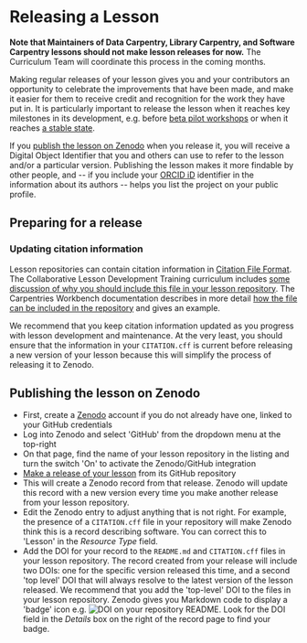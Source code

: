 # Releasing a Lesson
**Note that Maintainers of Data Carpentry, Library Carpentry, and Software Carpentry lessons should not make lesson releases for now.**
The Curriculum Team will coordinate this process in the coming months.

Making regular releases of your lesson gives you and your contributors an opportunity to celebrate the improvements that have been made, and make it easier for them to receive credit and recognition for the work they have put in.
It is particularly important to release the lesson when it reaches key milestones in its development, e.g. before [beta pilot workshops](lesson-pilots.md) or when it reaches [a stable state](./lesson-life-cycle.md).

If you [publish the lesson on Zenodo](#publishing-the-lesson-on-zenodo) when you release it, you will receive a Digital Object Identifier that you and others can use to refer to the lesson and/or a particular version.
Publishing the lesson makes it more findable by other people, and -- if you include your [ORCID iD](https://info.orcid.org/what-is-orcid/) identifier in the information about its authors -- helps you list the project on your public profile.

## Preparing for a release

### Updating citation information
Lesson repositories can contain citation information in [Citation File Format](https://citation-file-format.github.io/).
The Collaborative Lesson Development Training curriculum includes [some discussion of why you should include this file in your lesson repository](https://carpentries.github.io/lesson-development-training/collaborating-newcomers.html#helping-people-cite-your-lesson).
The Carpentries Workbench documentation describes in more detail [how the file can be included in the repository](https://carpentries.github.io/sandpaper-docs/editing.html#making-your-lesson-citable) and gives an example.

We recommend that you keep citation information updated as you progress with lesson development and maintenance.
At the very least, you should ensure that the information in your `CITATION.cff` is current before releasing a new version of your lesson because this will simplify the process of releasing it to Zenodo.

## Publishing the lesson on Zenodo

* First, create a [Zenodo](https://zenodo.org/) account if you do not already have one, linked to your GitHub credentials
* Log into Zenodo and select 'GitHub' from the dropdown menu at the top-right
* On that page, find the name of your lesson repository in the listing and turn the switch 'On' to activate the Zenodo/GitHub integration
* [Make a release of your lesson](https://docs.github.com/en/repositories/releasing-projects-on-github/managing-releases-in-a-repository#creating-a-release) from its GitHub repository
* This will create a Zenodo record from that release.
  Zenodo will update this record with a new version every time you make another release from your lesson repository. 
* Edit the Zenodo entry to adjust anything that is not right.
  For example, the presence of a `CITATION.cff` file in your repository will make Zenodo think this is a record describing software.
  You can correct this to 'Lesson' in the _Resource Type_ field.
* Add the DOI for your record to the `README.md` and `CITATION.cff` files in your lesson repository.
  The record created from your release will include two DOIs: one for the specific version released this time, and a second 'top level' DOI that will always resolve to the latest version of the lesson released. 
  We recommend that you add the 'top-level' DOI to the files in your lesson repository. Zenodo gives you Markdown code to display a 'badge' icon e.g. ![DOI](https://zenodo.org/badge/DOI/10.5281/zenodo.8415001.svg) on your repository README. 
  Look for the DOI field in the _Details_ box on the right of the record page to find your badge.

